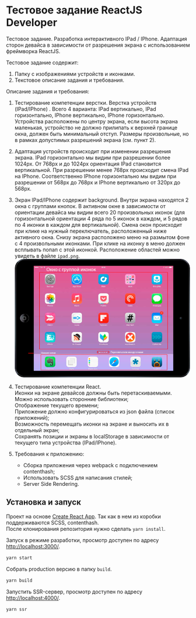 # Тестовое задание ReactJS Developer

Тестовое задание. Разработка интерактивного IPad / IPhone. Адаптация сторон девайса в зависимости от разрешения экрана с использованием фреймворка ReactJS.

Тестовое задание содержит:

1. Папку с изображениями устройств и иконками.
2. Текстовое описание задания и требования.

Описание задания и требования:

1. Тестирование компетенции верстки. Верстка устройств (IPad/IPhone) . Всего 4
варианта: IPad вертикально, IPad горизонтально, IPhone вертикально, IPhone
горизонтально. Устройства расположены по центру экрана, если высота экрана
маленькая, устройство не должно прилипать к верхней границе окна, должен быть
минимальный отступ. Размеры произвольные, но в рамках допустимых разрешений
экрана (см. пункт 2).

2. Адаптация устройств происходит при изменении разрешения экрана. IPad
горизонтально мы видим при разрешении более 1024px. От 768px и до 1024px
ориентация IPad становится вертикальной. При разрешении менее 768px происходит
смена IPad на IPhone. Соответственно IPhone горизонтально мы видим при
разрешении от 568px до 768px и IPhone вертикально от 320px до 568px.

3. Экран IPad/IPhone содержит background. Внутри экрана находятся 2 окна с группами кнопок. В
активном окне в зависимости от ориентации девайса мы видим всего 20 произвольных
иконок (для горизонтальной ориентации 4 ряда по 5 иконок в каждом, и 5 рядов по 4
иконки в каждом для вертикальной).
Смена окон происходит при клике на нужный переключатель, расположенный ниже
активного окна. Снизу экрана расположено меню на размытом фоне с 4
произвольными иконками. При клике на иконку в меню должен всплывать попап с этой
иконкой. Расположение областей можно увидеть в файле `ipad.png`.
![IPad](https://github.com/dkiyatkin/adapt-ipad-iphone-react/blob/master/ipad.png?raw=true)

4. Тестирование компетенции React.  
Иконки на экране девайсов должны быть перетаскиваемыми. Можно использовать
сторонние библиотеки;  
Отображение текущего времени;  
Приложение должно конфигурироваться из json файла (список приложений);  
Возможность перемещать иконки на экране и выносить их в отдельный экран;  
Сохранять позиции и экраны в localStorage в зависимости от текущего типа устройства
(IPad/IPhone).

5. Требования к приложению:  
    * Сборка приложения через webpack с подключением contenthash;
    * Использовать SCSS для написания стилей;
    * Server Side Rendering.

## Установка и запуск

Проект на основе [Create React App](https://create-react-app.dev/). Так как в нем из коробки поддерживаются SCSS, contenthash.  
После клонирования репозитория нужно сделать `yarn install`.

Запуск в режиме разработки, просмотр доступен по адресу <http://localhost:3000/>.  
```sh
yarn start
```

Собрать production версию в папку `build`.  
```sh
yarn build
```

Запустить SSR-сервер, просмотр доступен по адресу <http://localhost:4000/>.  
```sh
yarn ssr
```
